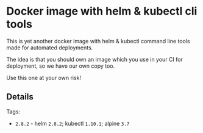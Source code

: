 # Docker image with helm & kubectl cli tools

This is yet another docker image with helm & kubectl command line tools made for automated deployments.

The idea is that you should own an image which you use in your CI for deployment, so we have our own copy too.

Use this one at your own risk!

## Details

Tags:

* `2.8.2` - helm `2.8.2`; kubectl `1.10.1`; alpine `3.7`
